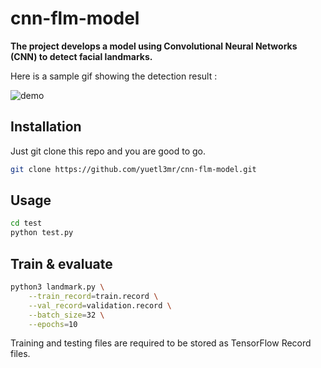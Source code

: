 ﻿# cnn-flm-model
**The project develops a model using Convolutional Neural Networks (CNN) to detect facial landmarks.**

Here is a sample gif showing the detection result : 

![demo](https://github.com/user-attachments/assets/c4579b3b-fd3f-4e31-887b-d944dd22c77e)

## Installation
Just git clone this repo and you are good to go.
```bash
git clone https://github.com/yuetl3mr/cnn-flm-model.git
```

## Usage

```bash
cd test
python test.py
```

## Train & evaluate

```bash
python3 landmark.py \
    --train_record=train.record \
    --val_record=validation.record \
    --batch_size=32 \
    --epochs=10
```
Training and testing files are required to be stored as TensorFlow Record files. 





